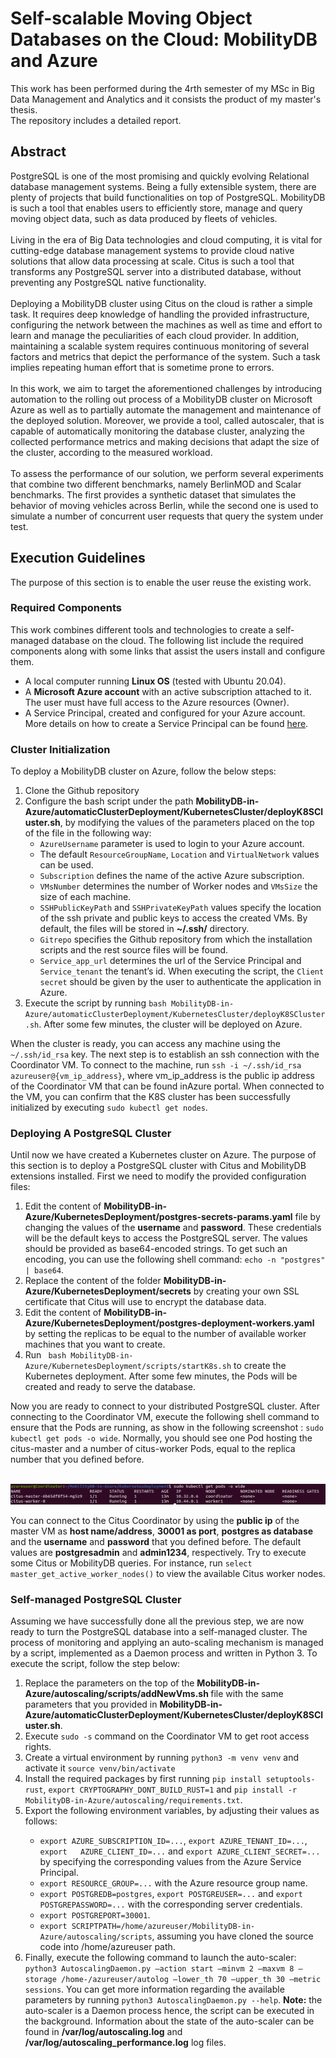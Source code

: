 # Self-scalable Moving Object Databases on the Cloud: MobilityDB and Azure

This work has been performed during the 4rth semester of my MSc in Big Data Management and Analytics and it consists the product of my master's thesis. <br> The repository includes a detailed report.

## Abstract
PostgreSQL is one of the most promising and quickly evolving Relational
database management systems. Being a fully extensible system, there are plenty of
projects that build functionalities on top of PostgreSQL. MobilityDB is such a tool
that enables users to efficiently store, manage and query moving object data, such
as data produced by fleets of vehicles. <br><br>
Living in the era of Big Data technologies and cloud computing, it is vital for
cutting-edge database management systems to provide cloud native solutions that
allow data processing at scale. Citus is such a tool that transforms any PostgreSQL
server into a distributed database, without preventing any PostgreSQL native functionality.<br><br>
Deploying a MobilityDB cluster using Citus on the cloud is rather a simple
task. It requires deep knowledge of handling the provided infrastructure, configuring
the network between the machines as well as time and effort to learn and
manage the peculiarities of each cloud provider. In addition, maintaining a scalable
system requires continuous monitoring of several factors and metrics that depict
the performance of the system. Such a task implies repeating human effort that is
sometime prone to errors.<br><br>
In this work, we aim to target the aforementioned challenges by introducing
automation to the rolling out process of a MobilityDB cluster on Microsoft Azure
as well as to partially automate the management and maintenance of the deployed
solution. Moreover, we provide a tool, called autoscaler, that is capable of automatically
monitoring the database cluster, analyzing the collected performance metrics
and making decisions that adapt the size of the cluster, according to the measured
workload.<br><br>
To assess the performance of our solution, we perform several experiments that
combine two different benchmarks, namely BerlinMOD and Scalar benchmarks.
The first provides a synthetic dataset that simulates the behavior of moving vehicles
across Berlin, while the second one is used to simulate a number of concurrent
user requests that query the system under test.

## Execution Guidelines

The purpose of this section is to enable the user reuse the existing work.

### Required Components
This work combines different tools and technologies to create a self-managed database on the cloud. The following list include the required components along with some links that assist the users install and configure them.

* A local computer running **Linux OS** (tested with Ubuntu 20.04).
* A **Microsoft Azure account** with an active subscription attached to it. The user must have full access to the Azure resources (Owner).
* A Service Principal, created and configured for your Azure account. More details on how to create a Service Principal can be found [here](https://docs.microsoft.com/en-us/azure/developer/python/configure-local-development-environment?tabs=cmd#required-components).

### Cluster Initialization
To deploy a MobilityDB cluster on Azure, follow the below steps:
<ol>
<li>Clone the Github repository</li>
<li>Configure the bash script under the path <strong>MobilityDB-in-Azure/automaticClusterDeployment/KubernetesCluster/deployK8SCluster.sh</strong>, by modifying the values of the parameters placed on the top of the file in the following way:
    <ul>
    <li><code>AzureUsername</code> parameter is used to login to your Azure account.</li>
    <li>The default <code>ResourceGroupName</code>, <code>Location</code> and <code>VirtualNetwork</code> values can be used.</li>
    <li><code>Subscription</code> defines the name of the active Azure subscription.</li>
    <li><code>VMsNumber</code> determines the number of Worker nodes and <code>VMsSize</code> the size of each machine.</li>
    <li><code>SSHPublicKeyPath</code> and <code>SSHPrivateKeyPath</code> values specify the location of the ssh private and public keys to access the created VMs. By default, the files will be stored in <strong>~/.ssh/</strong> directory.</li>
    <li><code>Gitrepo</code> specifies the Github repository from which the installation scripts and the rest source files will be found.</li>
    <li><code>Service_app_url</code> determines  the  url  of  the  Service  Principal  and <code>Service_tenant</code> the tenant’s id. When executing the script, the <code>Client secret</code> should be given by the user to authenticate the application in Azure.</li>
    </ul>
</li>
<li>Execute the script by running <code>bash MobilityDB-in-Azure/automaticClusterDeployment/KubernetesCluster/deployK8SCluster.sh</code>. After some few minutes, the cluster will be deployed on Azure.</li>
</ol>

When the cluster is ready, you can access any machine using the `~/.ssh/id_rsa` key. The next step is to establish an ssh connection with the Coordinator VM. To connect to the machine, run `ssh -i ~/.ssh/id_rsa azureuser@{vm_ip_address}`, where vm_ip_address is the public ip address of the Coordinator VM that can be found inAzure portal. When connected to the VM, you can confirm that the K8S cluster has been successfully initialized by executing `sudo kubectl get nodes`.

### Deploying A PostgreSQL Cluster

Until now we have created a Kubernetes cluster on Azure. The purpose of this section is to deploy a PostgreSQL cluster with Citus and MobilityDB extensions installed. First we need to modify the provided configuration files:
<ol>
<li>Edit the content of <strong>MobilityDB-in-Azure/KubernetesDeployment/postgres-secrets-params.yaml</strong> file by changing the values of the <strong>username</strong> and <strong>password</strong>. These credentials will be the default keys to access the PostgreSQL server.  The values should be provided as base64-encoded strings. To get such an encoding, you can use the following shell command: <code>echo -n "postgres" | base64</code>.</li>
<li>Replace the content of the folder <strong>MobilityDB-in-Azure/KubernetesDeployment/secrets</strong> by creating your own SSL certificate that Citus will use to encrypt the database data.</li>
<li>Edit the content of <strong>MobilityDB-in-Azure/KubernetesDeployment/postgres-deployment-workers.yaml</strong> by setting the replicas to be equal to the number of available worker machines that you want to create.</li>
<li>Run <code> bash MobilityDB-in-Azure/KubernetesDeployment/scripts/startK8s.sh</code> to create the Kubernetes deployment. After some few minutes, the Pods will be created and ready to serve the database.</li>
</ol>

Now you are ready to connect to your distributed PostgreSQL cluster. After connecting to the Coordinator VM, execute the following shell command to ensure that the Pods are running, as show in the following screenshot : `sudo kubectl get pods -o wide`. Normally, you should see one Pod hosting the citus-master and a number of citus-worker Pods, equal to the replica number that you defined before.<br><br>

![alt text](readme_images/pods_screenshot.png)

You can connect to the Citus Coordinator by using the **public ip** of the master VM as **host name/address**, **30001 as port**, **postgres as database** and the **username** and **password** that you defined before. The default values are **postgresadmin** and **admin1234**, respectively. Try to execute some Citus or MobilityDB queries. For instance, run `select master_get_active_worker_nodes()` to view the available Citus worker nodes.

### Self-managed PostgreSQL Cluster

Assuming we have successfully done all the previous step, we are now ready to turn the PostgreSQL database into a self-managed cluster. The process of monitoring and applying an auto-scaling mechanism is managed by a script, implemented as a Daemon process and written in Python 3. To execute the script, follow the step below:

<ol>
<li>Replace   the   parameters   on   the top of the <strong>MobilityDB-in-Azure/autoscaling/scripts/addNewVms.sh </strong> file with the same parameters that you provided in <strong>MobilityDB-in-Azure/automaticClusterDeployment/KubernetesCluster/deployK8SCluster.sh</strong>.</li>
<li>Execute <code>sudo -s</code> command on the Coordinator VM to get root access rights.</li>
<li>Create a virtual environment by running <code>python3 -m venv venv</code> and activate it <code>source venv/bin/activate</code></li>
<li>Install the required packages by first running <code>pip install setuptools-rust</code>, <code>export CRYPTOGRAPHY_DONT_BUILD_RUST=1</code> and <code>pip install -r MobilityDB-in-Azure/autoscaling/requirements.txt</code>.</li>
<li>Export the following environment variables, by adjusting their values as follows:</li>
    <ul>
    <li><code>export AZURE_SUBSCRIPTION_ID=...</code>, <code>export AZURE_TENANT_ID=...</code>, <code>export   AZURE_CLIENT_ID=...</code> and <code>export AZURE_CLIENT_SECRET=...</code> by specifying the corresponding values from the Azure Service Principal.</li>
    <li><code>export RESOURCE_GROUP=...</code> with the Azure resource group name.</li>
    <li><code>export POSTGREDB=postgres</code>, <code>export POSTGREUSER=...</code> and <code>export POSTGREPASSWORD=...</code> with the corresponding server credentials.</li>
    <li><code>export POSTGREPORT=30001</code>.</li>
    <li><code>export SCRIPTPATH=/home/azureuser/MobilityDB-in-Azure/autoscaling/scripts</code>, assuming you have cloned the source code into /home/azureuser path.</li>
    </ul>
<li>Finally, execute the following command to launch the auto-scaler: <code>python3 AutoscalingDaemon.py –action start –minvm 2 –maxvm 8 –storage /home-/azureuser/autolog –lower_th 70 –upper_th 30 –metric sessions</code>. You can get more information regarding the available parameters by running <code>python3 AutoscalingDaemon.py --help</code>. <strong>Note:</strong> the auto-scaler is a Daemon process hence, the script can be executed in the background. Information about the state of the auto-scaler can be found in <strong>/var/log/autoscaling.log</strong> and <strong>/var/log/autoscaling_performance.log</strong> log files.</li>
</ol>
